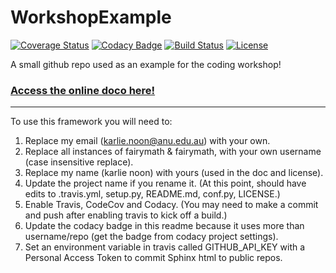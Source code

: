 # WorkshopExample

[![Coverage Status](https://codecov.io/gh/fairymath/WorkshopExample/branch/master/graph/badge.svg)](https://codecov.io/gh/fairymath/WorkshopExample)
[![Codacy Badge](https://api.codacy.com/project/badge/Grade/ea7ca374a79c4321952715a228a454f0)](https://www.codacy.com/app/fairymath/WorkshopExample?utm_source=github.com&amp;utm_medium=referral&amp;utm_content=fairymath/WorkshopExample&amp;utm_campaign=Badge_Grade)
[![Build Status](https://img.shields.io/travis/fairymath/WorkshopExample.svg)](https://travis-ci.org/fairymath/WorkshopExample)
[![License](http://img.shields.io/badge/license-MIT-blue.svg?style=flat)](https://github.com/fairymath/blob/master/LICENSE)

A small github repo used as an example for the coding workshop!

### [Access the online doco here!](http://fairymath.github.io/WorkshopExample)

-----------

To use this framework you will need to:




1. Replace my email (karlie.noon@anu.edu.au) with your own.
2. Replace all instances of fairymath & fairymath, with your own username (case insensitive replace).
3. Replace my name (karlie noon) with yours (used in the doc and license).
3. Update the project name if you rename it. (At this point, should have edits to .travis.yml, setup.py, README.md, conf.py, LICENSE.)
4. Enable Travis, CodeCov and Codacy. (You may need to make a commit and push after enabling travis to kick off a build.)
5. Update the codacy badge in this readme because it uses more than username/repo (get the badge from codacy project settings).
6. Set an environment variable in travis called GITHUB_API_KEY with a Personal Access Token to commit Sphinx html to public repos.